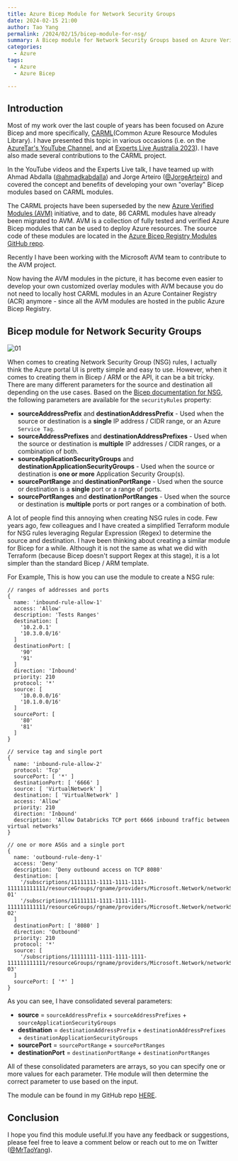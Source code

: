 ```yaml
---
title: Azure Bicep Module for Network Security Groups
date: 2024-02-15 21:00
author: Tao Yang
permalink: /2024/02/15/bicep-module-for-nsg/
summary: A Bicep module for Network Security Groups based on Azure Verified Modules (AVM)
categories:
  - Azure
tags:
  - Azure
  - Azure Bicep

---
```


## Introduction

Most of my work over the last couple of years has been focused on Azure Bicep and more specifically, [CARML](https://aka.ms/carml)(Common Azure Resource Modules Library). I have presented this topic in various occasions (i.e. on the [AzureTar's YouTube Channel](https://blog.tyang.org/2023/07/11/azuretar-carml-series/), and at [Experts Live Australia 2023](https://github.com/tyconsulting/ExpertsLiveAU2023-CARML)). I have also made several contributions to the CARML project.

In the YouTube videos and the Experts Live talk, I have teamed up with Ahmad Abdalla ([@ahmadkabdalla](https://twitter.com/ahmadkabdalla)) and Jorge Arteiro ([@JorgeArteiro](https://twitter.com/JorgeArteiro)) and covered the concept and benefits of developing your own "overlay" Bicep modules based on CARML modules.

The CARML projects have been superseded by the new [Azure Verified Modules (AVM)](https://aka.ms/avm) initiative, and to date, 86 CARML modules have already been migrated to AVM. AVM is a collection of fully tested and verified Azure Bicep modules that can be used to deploy Azure resources. The source code of these modules are located in the [Azure Bicep Registry Modules GitHub repo](https://github.com/Azure/bicep-registry-modules/tree/main/avm/res).

Recently I have been working with the Microsoft AVM team to contribute to the AVM project.

Now having the AVM modules in the picture, it has become even easier to develop your own customized overlay modules with AVM because you do not need to locally host CARML modules in an Azure Container Registry (ACR) anymore - since all the AVM modules are hosted in the public Azure Bicep Registry.

## Bicep module for Network Security Groups

![01](../../../../assets/images/2024/02/nsg-module-01.jpg)

When comes to creating Network Security Group (NSG) rules, I actually think the Azure portal UI is pretty simple and easy to use. However, when it comes to creating them in Bicep / ARM or the API, it can be a bit tricky. There are many different parameters for the source and destination all depending on the use cases. Based on the [Bicep documentation for NSG](https://learn.microsoft.com/en-us/azure/templates/microsoft.network/networksecuritygroups?pivots=deployment-language-bicep), the following parameters are available for the `securityRules` property:

* **sourceAddressPrefix** and **destinationAddressPrefix** - Used when the source or destination is a **single** IP address / CIDR range, or an Azure `Service Tag`.
* **sourceAddressPrefixes** and **destinationAddressPrefixes** - Used when the source or destination is **multiple** IP addresses / CIDR ranges, or a combination of both.
* **sourceApplicationSecurityGroups** and **destinationApplicationSecurityGroups** - Used when the source or destination is **one or more** Application Security Group(s).
* **sourcePortRange** and **destinationPortRange** - Used when the source or destination is a **single** port or a range of ports.
* **sourcePortRanges** and **destinationPortRanges** - Used when the source or destination is **multiple** ports or port ranges or a combination of both.

A lot of people find this annoying when creating NSG rules in code. Few years ago, few colleagues and I have created a simplified Terraform module for NSG rules leveraging Regular Expression (Regex) to determine the source and destination. I have been thinking about creating a similar module for Bicep for a while. Although it is not the same as what we did with Terraform (because Bicep doesn't support Regex at this stage), it is a lot simpler than the standard Bicep / ARM template.

For Example, This is how you can use the module to create a NSG rule:

```bicep
// ranges of addresses and ports
{
  name: 'inbound-rule-allow-1'
  access: 'Allow'
  description: 'Tests Ranges'
  destination: [
    '10.2.0.1'
    '10.3.0.0/16'
  ]
  destinationPort: [
    '90'
    '91'
  ]
  direction: 'Inbound'
  priority: 210
  protocol: '*'
  source: [
    '10.0.0.0/16'
    '10.1.0.0/16'
  ]
  sourcePort: [
    '80'
    '81'
  ]
}

// service tag and single port
{
  name: 'inbound-rule-allow-2'
  protocol: 'Tcp'
  sourcePort: [ '*' ]
  destinationPort: [ '6666' ]
  source: [ 'VirtualNetwork' ]
  destination: [ 'VirtualNetwork' ]
  access: 'Allow'
  priority: 210
  direction: 'Inbound'
  description: 'Allow Databricks TCP port 6666 inbound traffic between virtual networks'
}

// one or more ASGs and a single port
{
  name: 'outbound-rule-deny-1'
  access: 'Deny'
  description: 'Deny outbound access on TCP 8080'
  destination: [
    '/subscriptions/11111111-1111-1111-1111-111111111111/resourceGroups/rgname/providers/Microsoft.Network/networkSecurityGroups/asg-01'
    '/subscriptions/11111111-1111-1111-1111-111111111111/resourceGroups/rgname/providers/Microsoft.Network/networkSecurityGroups/asg-02'
  ]
  destinationPort: [ '8080' ]
  direction: 'Outbound'
  priority: 210
  protocol: '*'
  source: [
    '/subscriptions/11111111-1111-1111-1111-111111111111/resourceGroups/rgname/providers/Microsoft.Network/networkSecurityGroups/asg-03'
  ]
  sourcePort: [ '*' ]
}
```

As you can see, I have consolidated several parameters:

* **source** = `sourceAddressPrefix` + `sourceAddressPrefixes` + `sourceApplicationSecurityGroups`
* **destination** = `destinationAddressPrefix` + `destinationAddressPrefixes` + `destinationApplicationSecurityGroups`
* **sourcePort** = `sourcePortRange` + `sourcePortRanges`
* **destinationPort** = `destinationPortRange` + `destinationPortRanges`

All of these consolidated parameters are arrays, so you can specify one or more values for each parameter. THe module will then determine the correct parameter to use based on the input.

The module can be found in my GitHub repo [HERE](https://github.com/tyconsulting/BlogPosts/tree/master/BicepModules/network-security-group).

## Conclusion

I hope you find this module useful.If you have any feedback or suggestions, please feel free to leave a comment below or reach out to me on Twitter ([@MrTaoYang](https://twitter.com/MrTaoYang)).
